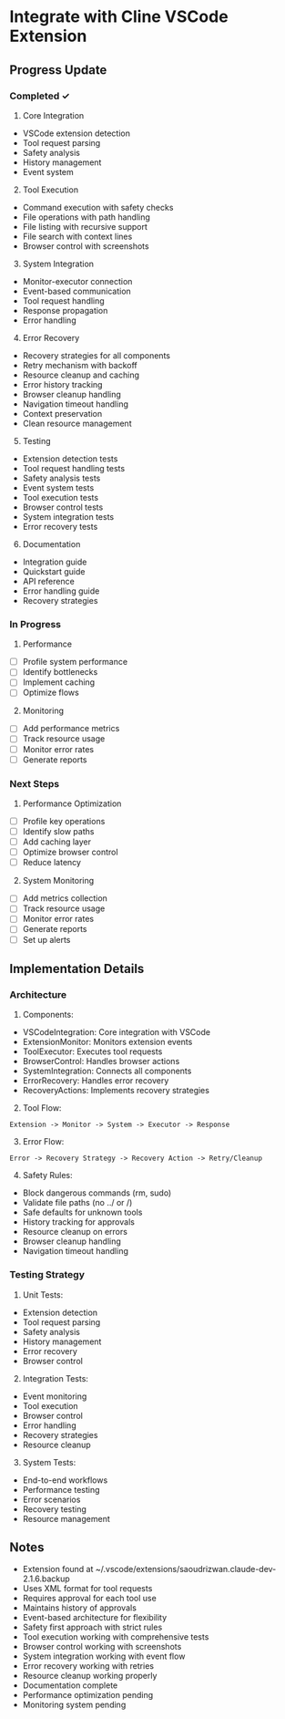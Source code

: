 # Integrate with Cline VSCode Extension

## Progress Update

### Completed ✓
1. Core Integration
- VSCode extension detection
- Tool request parsing
- Safety analysis
- History management
- Event system

2. Tool Execution
- Command execution with safety checks
- File operations with path handling
- File listing with recursive support
- File search with context lines
- Browser control with screenshots

3. System Integration
- Monitor-executor connection
- Event-based communication
- Tool request handling
- Response propagation
- Error handling

4. Error Recovery
- Recovery strategies for all components
- Retry mechanism with backoff
- Resource cleanup and caching
- Error history tracking
- Browser cleanup handling
- Navigation timeout handling
- Context preservation
- Clean resource management

5. Testing
- Extension detection tests
- Tool request handling tests
- Safety analysis tests
- Event system tests
- Tool execution tests
- Browser control tests
- System integration tests
- Error recovery tests

6. Documentation
- Integration guide
- Quickstart guide
- API reference
- Error handling guide
- Recovery strategies

### In Progress
1. Performance
- [ ] Profile system performance
- [ ] Identify bottlenecks
- [ ] Implement caching
- [ ] Optimize flows

2. Monitoring
- [ ] Add performance metrics
- [ ] Track resource usage
- [ ] Monitor error rates
- [ ] Generate reports

### Next Steps
1. Performance Optimization
- [ ] Profile key operations
- [ ] Identify slow paths
- [ ] Add caching layer
- [ ] Optimize browser control
- [ ] Reduce latency

2. System Monitoring
- [ ] Add metrics collection
- [ ] Track resource usage
- [ ] Monitor error rates
- [ ] Generate reports
- [ ] Set up alerts

## Implementation Details

### Architecture
1. Components:
- VSCodeIntegration: Core integration with VSCode
- ExtensionMonitor: Monitors extension events
- ToolExecutor: Executes tool requests
- BrowserControl: Handles browser actions
- SystemIntegration: Connects all components
- ErrorRecovery: Handles error recovery
- RecoveryActions: Implements recovery strategies

2. Tool Flow:
```
Extension -> Monitor -> System -> Executor -> Response
```

3. Error Flow:
```
Error -> Recovery Strategy -> Recovery Action -> Retry/Cleanup
```

4. Safety Rules:
- Block dangerous commands (rm, sudo)
- Validate file paths (no ../ or /)
- Safe defaults for unknown tools
- History tracking for approvals
- Resource cleanup on errors
- Browser cleanup handling
- Navigation timeout handling

### Testing Strategy
1. Unit Tests:
- Extension detection
- Tool request parsing
- Safety analysis
- History management
- Error recovery
- Browser control

2. Integration Tests:
- Event monitoring
- Tool execution
- Browser control
- Error handling
- Recovery strategies
- Resource cleanup

3. System Tests:
- End-to-end workflows
- Performance testing
- Error scenarios
- Recovery testing
- Resource management

## Notes
- Extension found at ~/.vscode/extensions/saoudrizwan.claude-dev-2.1.6.backup
- Uses XML format for tool requests
- Requires approval for each tool use
- Maintains history of approvals
- Event-based architecture for flexibility
- Safety first approach with strict rules
- Tool execution working with comprehensive tests
- Browser control working with screenshots
- System integration working with event flow
- Error recovery working with retries
- Resource cleanup working properly
- Documentation complete
- Performance optimization pending
- Monitoring system pending

